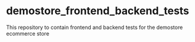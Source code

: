 # demostore_frontend_backend_tests
This repository to contain frontend and backend tests for the demostore ecommerce store
